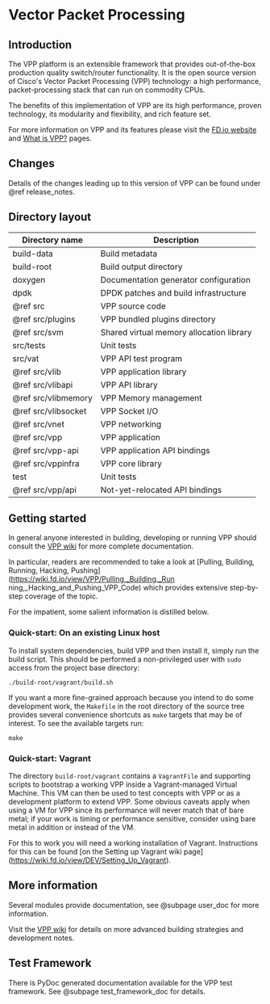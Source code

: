 Vector Packet Processing
========================


## Introduction

The VPP platform is an extensible framework that provides out-of-the-box
production quality switch/router functionality. It is the open source version
of Cisco's Vector Packet Processing (VPP) technology: a high performance,
packet-processing stack that can run on commodity CPUs.

The benefits of this implementation of VPP are its high performance, proven
technology, its modularity and flexibility, and rich feature set.

For more information on VPP and its features please visit the
[FD.io website](http://fd.io/) and
[What is VPP?](https://wiki.fd.io/view/VPP/What_is_VPP%3F) pages.


## Changes

Details of the changes leading up to this version of VPP can be found under
@ref release_notes.


## Directory layout

Directory name         | Description
---------------------- | -------------------------------------------
     build-data        | Build metadata
     build-root        | Build output directory
     doxygen           | Documentation generator configuration
     dpdk              | DPDK patches and build infrastructure
@ref src               | VPP source code
@ref src/plugins       | VPP bundled plugins directory
@ref src/svm           | Shared virtual memory allocation library
     src/tests         | Unit tests
     src/vat           | VPP API test program
@ref src/vlib          | VPP application library
@ref src/vlibapi       | VPP API library
@ref src/vlibmemory    | VPP Memory management
@ref src/vlibsocket    | VPP Socket I/O
@ref src/vnet          | VPP networking
@ref src/vpp           | VPP application
@ref src/vpp-api       | VPP application API bindings
@ref src/vppinfra      | VPP core library
     test              | Unit tests
@ref src/vpp/api       | Not-yet-relocated API bindings


## Getting started

In general anyone interested in building, developing or running VPP should
consult the [VPP wiki](https://wiki.fd.io/view/VPP) for more complete
documentation.

In particular, readers are recommended to take a look at [Pulling, Building,
Running, Hacking, Pushing](https://wiki.fd.io/view/VPP/Pulling,_Building,_Run
ning,_Hacking_and_Pushing_VPP_Code) which provides extensive step-by-step
coverage of the topic.

For the impatient, some salient information is distilled below.


### Quick-start: On an existing Linux host

To install system dependencies, build VPP and then install it, simply run the
build script. This should be performed a non-privileged user with `sudo`
access from the project base directory:

    ./build-root/vagrant/build.sh

If you want a more fine-grained approach because you intend to do some
development work, the `Makefile` in the root directory of the source tree
provides several convenience shortcuts as `make` targets that may be of
interest. To see the available targets run:

    make


### Quick-start: Vagrant

The directory `build-root/vagrant` contains a `VagrantFile` and supporting
scripts to bootstrap a working VPP inside a Vagrant-managed Virtual Machine.
This VM can then be used to test concepts with VPP or as a development
platform to extend VPP. Some obvious caveats apply when using a VM for VPP
since its performance will never match that of bare metal; if your work is
timing or performance sensitive, consider using bare metal in addition or
instead of the VM.

For this to work you will need a working installation of Vagrant. Instructions
for this can be found [on the Setting up Vagrant wiki page]
(https://wiki.fd.io/view/DEV/Setting_Up_Vagrant).


## More information

Several modules provide documentation, see @subpage user_doc for more
information.

Visit the [VPP wiki](https://wiki.fd.io/view/VPP) for details on more
advanced building strategies and development notes.


## Test Framework

There is PyDoc generated documentation available for the VPP test framework. See @subpage test_framework_doc for details.
